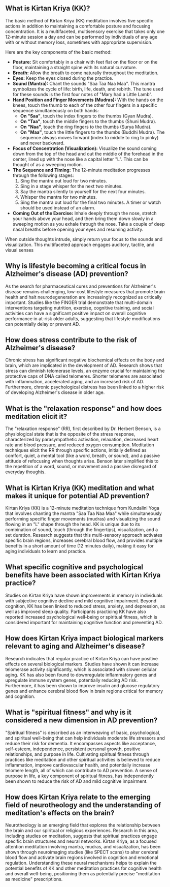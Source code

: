 ## What is Kirtan Kriya (KK)?

The basic method of Kirtan Kriya (KK) meditation involves five specific actions in addition to maintaining a comfortable posture and focusing concentration. It is a multifaceted, multisensory exercise that takes only one 12-minute session a day and can be performed by individuals of any age with or without memory loss, sometimes with appropriate supervision.

Here are the key components of the basic method:

* **Posture:** Sit comfortably in a chair with feet flat on the floor or on the floor, maintaining a straight spine with its natural curvature.
* **Breath:** Allow the breath to come naturally throughout the meditation.
* **Eyes:** Keep the eyes closed during the practice.
* **Sound (Mantra):** Chant the sounds "Saa Taa Naa Maa". This mantra symbolizes the cycle of life: birth, life, death, and rebirth. The tune used for these sounds is the first four notes of "Mary had a Little Lamb".
* **Hand Position and Finger Movements (Mudras):** With the hands on the knees, touch the thumb to each of the other four fingers in a specific sequence simultaneously on both hands:
  * **On "Saa"**, touch the index fingers to the thumbs (Gyan Mudra).
  * **On "Taa"**, touch the middle fingers to the thumbs (Shuni Mudra).
  * **On "Naa"**, touch the ring fingers to the thumbs (Surya Mudra).
  * **On "Maa"**, touch the little fingers to the thumbs (Buddhi Mudra). The sequence always moves forward (index to middle to ring to pinky) and never backward.
* **Focus of Concentration (Visualization):** Visualize the sound coming down from the top of the head and out the middle of the forehead in the center, lined up with the nose like a capital letter "L". This can be thought of as a sweeping motion.
* **The Sequence and Timing:** The 12-minute meditation progresses through the following stages:
  1. Sing the mantra out loud for two minutes.
  2. Sing in a stage whisper for the next two minutes.
  3. Say the mantra silently to yourself for the next four minutes.
  4. Whisper the mantra for two minutes.
  5. Sing the mantra out loud for the final two minutes. A timer or watch should be used instead of an alarm.
* **Coming Out of the Exercise:** Inhale deeply through the nose, stretch your hands above your head, and then bring them down slowly in a sweeping motion as you exhale through the nose. Take a couple of deep nasal breaths before opening your eyes and resuming activity.

When outside thoughts intrude, simply return your focus to the sounds and visualization. This multifaceted approach engages auditory, tactile, and visual senses

## Why is lifestyle becoming a critical focus in Alzheimer's disease (AD) prevention?

As the search for pharmaceutical cures and preventions for Alzheimer's disease remains challenging, low-cost lifestyle measures that promote brain health and halt neurodegeneration are increasingly recognized as critically important. Studies like the FINGER trial demonstrate that multi-domain interventions targeting nutrition, exercise, cognitive training, and social activities can have a significant positive impact on overall cognitive performance in at-risk older adults, suggesting that lifestyle modifications can potentially delay or prevent AD.

## How does stress contribute to the risk of Alzheimer's disease?

Chronic stress has significant negative biochemical effects on the body and brain, which are implicated in the development of AD. Research shows that stress can diminish telomerase levels, an enzyme crucial for maintaining the protective caps of DNA called telomeres. Shorter telomeres are associated with inflammation, accelerated aging, and an increased risk of AD. Furthermore, chronic psychological distress has been linked to a higher risk of developing Alzheimer's disease in older age.

## What is the "relaxation response" and how does meditation elicit it?

The "relaxation response" (RR), first described by Dr. Herbert Benson, is a physiological state that is the opposite of the stress response, characterized by parasympathetic activation, relaxation, decreased heart rate and blood pressure, and reduced oxygen consumption. Meditation techniques elicit the RR through specific actions, initially defined as comfort, quiet, a mental tool (like a word, breath, or sound), and a passive attitude of refocusing when thoughts arise. Benson later simplified this to the repetition of a word, sound, or movement and a passive disregard of everyday thoughts.

## What is Kirtan Kriya (KK) meditation and what makes it unique for potential AD prevention?

Kirtan Kriya (KK) is a 12-minute meditation technique from Kundalini Yoga that involves chanting the mantra "Saa Taa Naa Maa" while simultaneously performing specific finger movements (mudras) and visualizing the sound flowing in an "L" shape through the head. KK is unique due to its combination of sound, touch (through the fingertips), visualization, and a set duration. Research suggests that this multi-sensory approach activates specific brain regions, increases cerebral blood flow, and provides multiple benefits in a short amount of time (12 minutes daily), making it easy for aging individuals to learn and practice.

## What specific cognitive and psychological benefits have been associated with Kirtan Kriya practice?

Studies on Kirtan Kriya have shown improvements in memory in individuals with subjective cognitive decline and mild cognitive impairment. Beyond cognition, KK has been linked to reduced stress, anxiety, and depression, as well as improved sleep quality. Participants practicing KK have also reported increased psychological well-being or spiritual fitness, which is considered important for maintaining cognitive function and preventing AD.

## How does Kirtan Kriya impact biological markers relevant to aging and Alzheimer's disease?

Research indicates that regular practice of Kirtan Kriya can have positive effects on several biological markers. Studies have shown it can increase telomerase activity significantly, which is associated with slower cellular aging. KK has also been found to downregulate inflammatory genes and upregulate immune system genes, potentially reducing AD risk. Furthermore, it has been shown to improve insulin and glucose regulatory genes and enhance cerebral blood flow in brain regions critical for memory and cognition.

## What is "spiritual fitness" and why is it considered a new dimension in AD prevention?

"Spiritual fitness" is described as an interweaving of basic, psychological, and spiritual well-being that can help individuals moderate life stressors and reduce their risk for dementia. It encompasses aspects like acceptance, self-esteem, independence, persistent personal growth, positive relationships, and purpose in life. Cultivating spiritual fitness through practices like meditation and other spiritual activities is believed to reduce inflammation, improve cardiovascular health, and potentially increase telomere length, all of which can contribute to AD prevention. A sense of purpose in life, a key component of spiritual fitness, has independently been shown to reduce the risk of AD and mild cognitive impairment.

## How does Kirtan Kriya relate to the emerging field of neurotheology and the understanding of meditation's effects on the brain?

Neurotheology is an emerging field that explores the relationship between the brain and our spiritual or religious experiences. Research in this area, including studies on meditation, suggests that spiritual practices engage specific brain structures and neural networks. Kirtan Kriya, as a focused attention meditation involving mantra, mudras, and visualization, has been shown through neuroimaging studies (like SPECT scans) to alter cerebral blood flow and activate brain regions involved in cognition and emotional regulation. Understanding these neural mechanisms helps to explain the potential benefits of KK and other meditation practices for cognitive health and overall well-being, positioning them as potentially precise "meditation as medicine" prescriptions.

